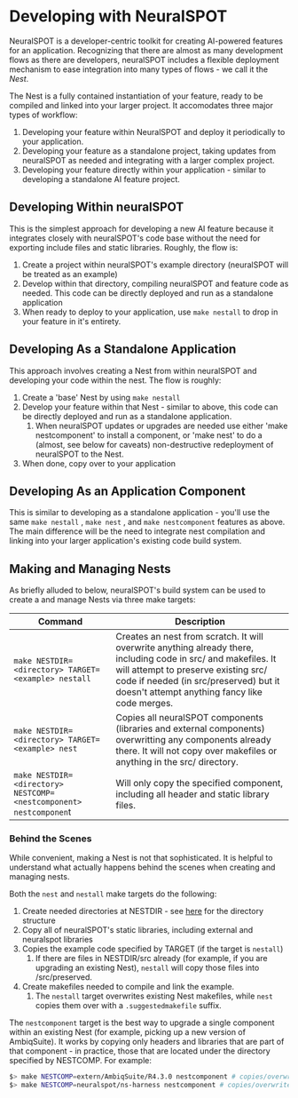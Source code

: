 # Developing with NeuralSPOT

NeuralSPOT is a developer-centric toolkit for creating AI-powered features for an application. Recognizing that there are almost as many development flows as there are developers, neuralSPOT includes a flexible deployment mechanism to ease integration into many types of flows - we call it the *Nest*.

The Nest is a fully contained instantiation of your feature, ready to be compiled and linked into your larger project. It accomodates three major types of workflow:

1. Developing your feature within NeuralSPOT and deploy it periodically to your application.
2. Developing your feature as a standalone project, taking updates from neuralSPOT as needed and integrating with a larger complex project.
3. Developing your feature directly within your application - similar to developing a standalone AI feature project.

## Developing Within neuralSPOT

This is the simplest approach for developing a new AI feature because it integrates closely with neuralSPOT's code base without the need for exporting include files and static libraries. Roughly, the flow is:

1. Create a project within neuralSPOT's example directory (neuralSPOT will be treated as an example)
2. Develop within that directory, compiling neuralSPOT and feature code as needed. This code can be directly deployed and run as a standalone application 
3. When ready to deploy to your application, use `make nestall` to drop in your feature in it's entirety.

## Developing As a Standalone Application

This approach involves creating a Nest from within neuralSPOT and developing your code within the nest. The flow is roughly:

1. Create a 'base' Nest by using `make nestall`
2. Develop your feature within that Nest - similar to above, this code can be directly deployed and run as a standalone application.
   1. When neuralSPOT updates or upgrades are needed use either 'make nestcomponent' to install a component, or 'make nest' to do a (almost, see below for caveats) non-destructive redeployment of neuralSPOT to the Nest.
3. When done, copy over to your application

## Developing As an Application Component

This is similar to developing as a standalone application - you'll use the same `make nestall` , `make nest` , and `make nestcomponent` features as above. The main difference will be the need to integrate nest compilation and linking into your larger application's existing code build system.

## Making and Managing Nests

As briefly alluded to below, neuralSPOT's build system can be used to create a and manage Nests via three make targets:

| Command                                                      | Description                                                  |
| ------------------------------------------------------------ | ------------------------------------------------------------ |
| `make NESTDIR=<directory> TARGET=<example> nestall`          | Creates an nest from scratch. It will overwrite anything already there, including code in src/ and makefiles. It will attempt to preserve existing src/ code if needed (in src/preserved) but it doesn't attempt anything fancy like code merges. |
| `make NESTDIR=<directory> TARGET=<example> nest`             | Copies all neuralSPOT components (libraries and external components) overwritting any components already there. It will not copy over makefiles or anything in the src/ directory. |
| `make NESTDIR=<directory> NESTCOMP=<nestcomponent> nestcomponen`t | Will only copy the specified component, including all header and static library files. |

### Behind the Scenes

While convenient, making a Nest is not that sophisticated. It is helpful to understand what actually happens behind the scenes when creating and managing nests.

Both the `nest` and `nestall` make targets do the following:

1. Create needed directories at NESTDIR - see [here](https://github.com/AmbiqAI/neuralSPOT/blob/main/README.md#nest-directory-contents) for the directory structure
2. Copy all of neuralSPOT's static libraries, including external and neuralspot libraries
3. Copies the example code specified by TARGET (if the target is `nestall`)
   1. If there are files in NESTDIR/src already (for example, if you are upgrading an existing Nest), `nestall` will copy those files into /src/preserved.
4. Create makefiles needed to compile and link the example.
   1. The `nestall` target overwrites existing Nest makefiles, while `nest` copies them over with a `.suggestedmakefile` suffix.

The `nestcomponent` target is the best way to upgrade a single component within an existing Nest (for example, picking up a new version of AmbiqSuite). It works by copying only headers and libraries that are part of that component - in practice, those that are located under the directory specified by NESTCOMP. For example:

```bash
$> make NESTCOMP=extern/AmbiqSuite/R4.3.0 nestcomponent # copies/overwrites just AS 4.3.0
$> make NESTCOMP=neuralspot/ns-harness nestcomponent # copies/overwrites the ns-harness library
```


